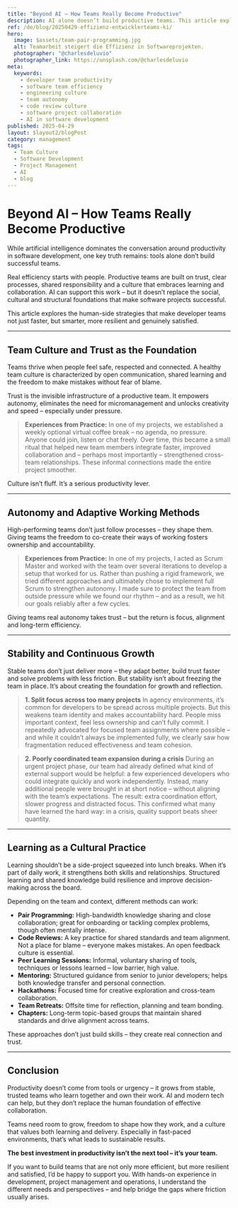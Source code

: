 ```yaml
---
title: "Beyond AI – How Teams Really Become Productive"
description: AI alone doesn’t build productive teams. This article explores how trust, team autonomy and a learning culture drive real efficiency in software development.
ref: /de/blog/20250429-effizienz-entwicklerteams-ki/
hero:
  image: $assets/team-pair-programming.jpg
  alt: Teamarbeit steigert die Effizienz in Softwareprojekten.
  photographer: "@charlesdeluvio"
  photographer_link: https://unsplash.com/@charlesdeluvio
meta:
  keywords:
    - developer team productivity
    - software team efficiency
    - engineering culture
    - team autonomy
    - code review culture
    - software project collaboration
    - AI in software development
published: 2025-04-29
layout: $layout2/blogPost
category: management
tags:
  - Team Culture
  - Software Development
  - Project Management
  - AI
  - blog
---
```


# Beyond AI – How Teams Really Become Productive

While artificial intelligence dominates the conversation around productivity in software development, one key truth remains: tools alone don’t build successful teams.

Real efficiency starts with people. Productive teams are built on trust, clear processes, shared responsibility and a culture that embraces learning and collaboration. AI can support this work – but it doesn’t replace the social, cultural and structural foundations that make software projects successful.

This article explores the human-side strategies that make developer teams not just faster, but smarter, more resilient and genuinely satisfied.

---

## Team Culture and Trust as the Foundation

Teams thrive when people feel safe, respected and connected. A healthy team culture is characterized by open communication, shared learning and the freedom to make mistakes without fear of blame.

Trust is the invisible infrastructure of a productive team. It empowers autonomy, eliminates the need for micromanagement and unlocks creativity and speed – especially under pressure.

> **Experiences from Practice:**
> In one of my projects, we established a weekly optional virtual coffee break – no agenda, no pressure. Anyone could join, listen or chat freely. Over time, this became a small ritual that helped new team members integrate faster, improved collaboration and – perhaps most importantly – strengthened cross-team relationships. These informal connections made the entire project smoother.

Culture isn’t fluff. It’s a serious productivity lever.

---

## Autonomy and Adaptive Working Methods

High-performing teams don’t just follow processes – they shape them. Giving teams the freedom to co-create their ways of working fosters ownership and accountability.

> **Experiences from Practice:**
> In one of my projects, I acted as Scrum Master and worked with the team over several iterations to develop a setup that worked for us. Rather than pushing a rigid framework, we tried different approaches and ultimately chose to implement full Scrum to strengthen autonomy. I made sure to protect the team from outside pressure while we found our rhythm – and as a result, we hit our goals reliably after a few cycles.

Giving teams real autonomy takes trust – but the return is focus, alignment and long-term efficiency.

---

## Stability and Continuous Growth

Stable teams don’t just deliver more – they adapt better, build trust faster and solve problems with less friction. But stability isn’t about freezing the team in place. It’s about creating the foundation for growth and reflection.

> **1. Split focus across too many projects**
> In agency environments, it’s common for developers to be spread across multiple projects. But this weakens team identity and makes accountability hard. People miss important context, feel less ownership and can’t fully commit. I repeatedly advocated for focused team assignments where possible – and while it couldn’t always be implemented fully, we clearly saw how fragmentation reduced effectiveness and team cohesion.

> **2. Poorly coordinated team expansion during a crisis**
> During an urgent project phase, our team had already defined what kind of external support would be helpful: a few experienced developers who could integrate quickly and work independently. Instead, many additional people were brought in at short notice – without aligning with the team’s expectations. The result: extra coordination effort, slower progress and distracted focus. This confirmed what many have learned the hard way: in a crisis, quality support beats sheer quantity.

---

## Learning as a Cultural Practice

Learning shouldn’t be a side-project squeezed into lunch breaks. When it’s part of daily work, it strengthens both skills and relationships. Structured learning and shared knowledge build resilience and improve decision-making across the board.

Depending on the team and context, different methods can work:

- **Pair Programming:** High-bandwidth knowledge sharing and close collaboration; great for onboarding or tackling complex problems, though often mentally intense.
- **Code Reviews:** A key practice for shared standards and team alignment. Not a place for blame – everyone makes mistakes. An open feedback culture is essential.
- **Peer Learning Sessions:** Informal, voluntary sharing of tools, techniques or lessons learned – low barrier, high value.
- **Mentoring:** Structured guidance from senior to junior developers; helps both knowledge transfer and personal connection.
- **Hackathons:** Focused time for creative exploration and cross-team collaboration.
- **Team Retreats:** Offsite time for reflection, planning and team bonding.
- **Chapters:** Long-term topic-based groups that maintain shared standards and drive alignment across teams.

These approaches don’t just build skills – they create real connection and trust.

---

## Conclusion

Productivity doesn’t come from tools or urgency – it grows from stable, trusted teams who learn together and own their work. AI and modern tech can help, but they don’t replace the human foundation of effective collaboration.

Teams need room to grow, freedom to shape how they work, and a culture that values both learning and delivery. Especially in fast-paced environments, that’s what leads to sustainable results.

**The best investment in productivity isn’t the next tool – it’s your team.**

If you want to build teams that are not only more efficient, but more resilient and satisfied, I’d be happy to support you.
With hands-on experience in development, project management and operations, I understand the different needs and perspectives – and help bridge the gaps where friction usually arises.
